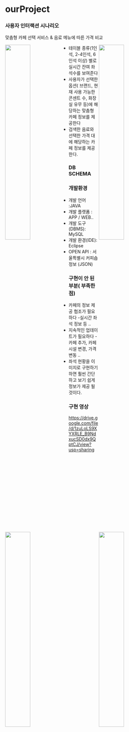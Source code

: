 # ourProject

### 사용자 인터랙션 시나리오
맞춤형 카페 선택 서비스  & 음료 메뉴에 따른 가격 비교

<img src="https://user-images.githubusercontent.com/52409424/105623628-88ccec00-5e5e-11eb-96d6-b702ae4eb1fa.png" width="40%" align="left"/> <img src="https://user-images.githubusercontent.com/52409424/105623682-d5b0c280-5e5e-11eb-9778-bead9ff1f21c.png" width="40%" align="right">


* 테이블 종류(1인석, 2-4인석, 6인석 이상) 별로 실시간 잔여 좌석수를 보여준다
* 사용자가 선택한 옵션( 브랜드, 현재 사용 가능한 콘센트 수, 화장실 유무 등)에 해당하는 맞춤형 카페 정보를 제공한다
* 검색한 음료와 선택한 가격 대에 해당하는 카페 정보를 제공한다.


### DB SCHEMA

<img src="https://user-images.githubusercontent.com/52409424/105623639-984c3500-5e5e-11eb-8296-85d0232ae78a.png" width="40%" align="left"/> <img src="https://user-images.githubusercontent.com/52409424/105623729-46f07580-5e5f-11eb-8985-6e4fa09c306e.png" width="40%" align="right">


### 개발환경
* 개발 언어 :JAVA  
* 개발 플랫폼 : APP / WEB.. 
* 개발 도구(DBMS): MySQL
* 개발 환경(IDE): Eclipse
* OPEN API : 서울특별시 커피숍 정보 (JSON)

### 구현이 안 된 부분( 부족한점)
* 카페의 정보 제공 협조가 필요하다 -실시간 좌석 정보 등 ..
* 지속적인 업데이트가 필요하다 - 카페 추가, 카페 시설 변경, 가격 변동 ..
* 좌석 현황을 이미지로 구현하기 하면 훨씬 간단하고 보기 쉽게 정보가 제공 될 것이다.

### 구현 영상
https://drive.google.com/file/d/1zuLoLS9XYXRLE_B9NdxucSD0dx9QptCJ/view?usp=sharing

